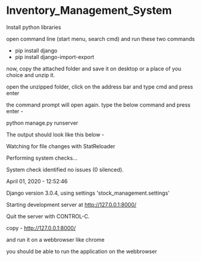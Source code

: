 # Inventory_Management_System
Install python libraries

open command line (start menu, search cmd) and run these two commands
 - pip install django
 - pip install django-import-export

now, copy the attached folder and save it on desktop or a place of you choice and unzip it.

open the unzipped folder, click on the address bar and type cmd and press enter

the command prompt will open again. type the below command and press enter - 

python manage.py runserver


The output should look like this below - 

Watching for file changes with StatReloader

Performing system checks...



System check identified no issues (0 silenced).

April 01, 2020 - 12:52:46

Django version 3.0.4, using settings 'stock_management.settings'

Starting development server at http://127.0.0.1:8000/

Quit the server with CONTROL-C.



copy - http://127.0.0.1:8000/



and run it on a webbrowser like chrome



you should be able to run the application on the webbrowser 
